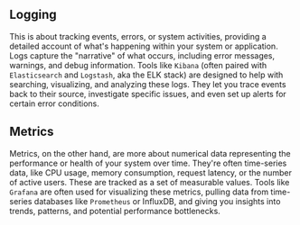## Logging
 This is about tracking events, errors, or system activities, providing a detailed account of what's happening within your system or application. Logs capture the "narrative" of what occurs, including error messages, warnings, and debug information. Tools like `Kibana` (often paired with `Elasticsearch` and `Logstash`, aka the ELK stack) are designed to help with searching, visualizing, and analyzing these logs. They let you trace events back to their source, investigate specific issues, and even set up alerts for certain error conditions.

## Metrics
 Metrics, on the other hand, are more about numerical data representing the performance or health of your system over time. They're often time-series data, like CPU usage, memory consumption, request latency, or the number of active users. These are tracked as a set of measurable values. Tools like `Grafana` are often used for visualizing these metrics, pulling data from time-series databases like `Prometheus` or InfluxDB, and giving you insights into trends, patterns, and potential performance bottlenecks.

